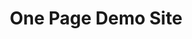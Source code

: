 ---
title: One Page Demo Site
menu: Home

content:
    items: '@self.modular'
    order:
        by: default
        dir: asc
        custom:
            - _hero
---